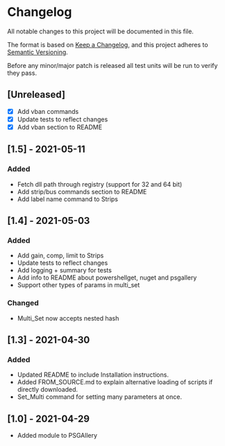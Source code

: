# Changelog
All notable changes to this project will be documented in this file.

The format is based on [Keep a Changelog](https://keepachangelog.com/en/1.0.0/),
and this project adheres to [Semantic Versioning](https://semver.org/spec/v2.0.0.html).

Before any minor/major patch is released all test units will be run to verify they pass.

## [Unreleased]
- [x] Add vban commands
- [x] Update tests to reflect changes
- [x] Add vban section to README

## [1.5] - 2021-05-11
### Added
- Fetch dll path through registry (support for 32 and 64 bit)
- Add strip/bus commands section to README
- Add label name command to Strips

## [1.4] - 2021-05-03
### Added
- Add gain, comp, limit to Strips
- Update tests to reflect changes
- Add logging + summary for tests
- Add info to README about powershellget, nuget and psgallery
- Support other types of params in multi_set

### Changed
- Multi_Set now accepts nested hash

## [1.3] - 2021-04-30
### Added
- Updated README to include Installation instructions.
- Added FROM_SOURCE.md to explain alternative loading of scripts if directly
downloaded.
- Set_Multi command for setting many parameters at once.


## [1.0] - 2021-04-29
- Added module to PSGAllery
